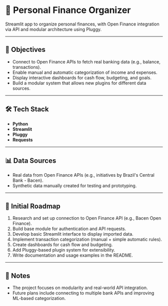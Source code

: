 # 💸 Personal Finance Organizer

Streamlit app to organize personal finances, with Open Finance integration via API and modular architecture using Pluggy.

---

## 🚀 Objectives

- Connect to Open Finance APIs to fetch real banking data (e.g., balance, transactions).
- Enable manual and automatic categorization of income and expenses.
- Display interactive dashboards for cash flow, budgeting, and goals.
- Build a modular system that allows new plugins for different data sources.

---

## 🛠️ Tech Stack

- **Python**
- **Streamlit**
- **Pluggy**
- **Requests**

---

## 📊 Data Sources

- Real data from Open Finance APIs (e.g., initiatives by Brazil's Central Bank - Bacen).
- Synthetic data manually created for testing and prototyping.

---

## 🧭 Initial Roadmap

1. Research and set up connection to Open Finance API (e.g., Bacen Open Finance).
2. Build base module for authentication and API requests.
3. Develop basic Streamlit interface to display imported data.
4. Implement transaction categorization (manual + simple automatic rules).
5. Create dashboards for cash flow and budgeting.
6. Add Pluggy-based plugin system for extensibility.
7. Write documentation and usage examples in the README.

---

## 📌 Notes

- The project focuses on modularity and real-world API integration.
- Future plans include connecting to multiple bank APIs and improving ML-based categorization.
